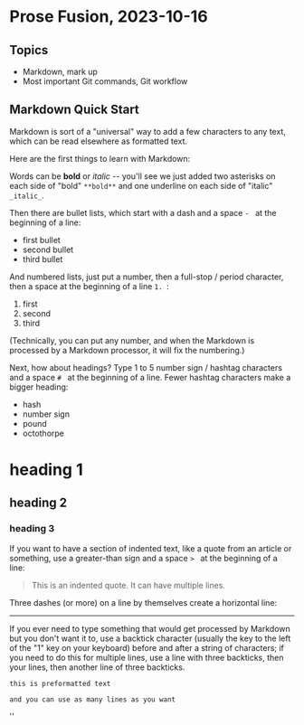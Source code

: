 # Prose Fusion, 2023-10-16

## Topics

- Markdown, mark up
- Most important Git commands, Git workflow

## Markdown Quick Start

Markdown is sort of a "universal" way to add a few characters to any text, which can be read elsewhere as formatted text.

Here are the first things to learn with Markdown:

Words can be **bold** or _italic_ -- you'll see we just added two asterisks on each side of "bold" `**bold**` and one underline on each side of "italic" `_italic_`.

Then there are bullet lists, which start with a dash and a space `- ` at the beginning of a line:

- first bullet
- second bullet
- third bullet

And numbered lists, just put a number, then a full-stop / period character, then a space at the beginning of a line `1. `:

1. first
2. second
3. third

(Technically, you can put any number, and when the Markdown is processed by a Markdown processor, it will fix the numbering.)

Next, how about headings? Type 1 to 5 number sign / hashtag characters and a space `# ` at the beginning of a line. Fewer hashtag characters make a bigger heading:

- hash
- number sign
- pound 
- octothorpe

# heading 1
## heading 2
### heading 3

If you want to have a section of indented text, like a quote from an article or something, use a greater-than sign and a space `> ` at the beginning of a line:

> This is an indented quote.
> It can have multiple lines.

Three dashes (or more) on a line by themselves create a horizontal line:

---

If you ever need to type something that would get processed by Markdown but you don't want it to, use a backtick character (usually the key to the left of the "1" key on your keyboard) before and after a string of characters; if you need to do this for multiple lines, use a line with three backticks, then your lines, then another line of three backticks.

```
this is preformatted text

and you can use as many lines as you want
```
''
